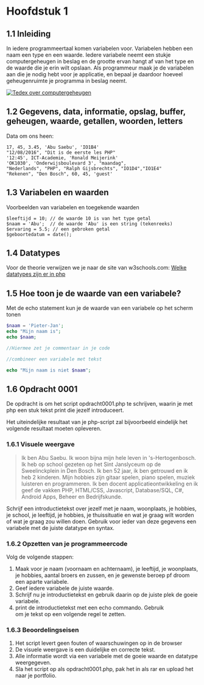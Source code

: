 # Hoofdstuk 1

## 1.1 Inleiding
In iedere programmeertaal komen variabelen voor. Variabelen hebben een naam een type en een waarde.
Iedere variabele neemt een stukje computergeheugen in beslag en de grootte ervan hangt af van het type en de waarde die je erin wilt opslaan. Als programmeur maak je de variabelen aan die je nodig hebt voor je applicatie, en bepaal je daardoor hoeveel geheugenruimte je programma in beslag neemt.

[![Tedex over computergeheugen](http://img.youtube.com/vi/p3q5zWCw8J4/0.jpg)](http://www.youtube.com/watch?v=p3q5zWCw8J4)

## 1.2 Gegevens, data, informatie, opslag, buffer, geheugen, waarde, getallen, woorden, letters
Data om ons heen:
~~~
17, 45, 3.45, 'Abu Saebu', 'IO1B4'
"12/08/2016", "Dit is de eerste les PHP"
'12:45', ICT-Academie, 'Ronald Meijerink'
'OK1030', 'Onderwijsboulevard 3', "maandag", 
"Nederlands", "PHP", "Ralph Gijsbrechts", "IO1D4","IO1E4"
"Rekenen", "Den Bosch", 60, 45, 'guest'
~~~

## 1.3 Variabelen en waarden
Voorbeelden van variabelen en toegekende waarden
~~~
$leeftijd = 10; // de waarde 10 is van het type getal
$naam = 'Abu';  // de waarde 'Abu' is een string (tekenreeks)
$ervaring = 5.5; // een gebroken getal
$geboortedatum = date();
~~~

## 1.4 Datatypes

Voor de theorie verwijzen we je naar de site van w3schools.com:
[Welke datatypes zijn er in php](http://www.w3schools.com/php/php_datatypes.asp)


## 1.5 Hoe toon je de waarde van een variabele?

Met de echo statement kun je de waarde van een variabele op het scherm tonen
~~~php
$naam = 'Pieter-Jan';
echo "Mijn naam is";
echo $naam;

//Hiermee zet je commentaar in je code

//combineer een variabele met tekst

echo "Mijn naam is niet $naam";
~~~

## 1.6 Opdracht 0001

De opdracht is om het script opdracht0001.php te schrijven, waarin je met php een stuk tekst print die jezelf introduceert.

Het uiteindelijke resultaat van je php-script zal bijvoorbeeld eindelijk het volgende resultaat moeten opleveren.
### 1.6.1 Visuele weergave

> Ik ben Abu Saebu. Ik woon bijna mijn hele leven in 's-Hertogenbosch. Ik heb op school gezeten op het Sint Janslyceum op de Sweelinckplein in Den Bosch. Ik ben 52 jaar, ik ben getrouwd en ik heb 2 kinderen. Mijn hobbies zijn gitaar spelen, piano spelen, muziek luisteren en programmeren. Ik ben docent applicatieontwikkeling en ik geef de vakken PHP, HTML/CSS, Javascript, Database/SQL, C#, Android Apps, Beheer en Bedrijfskunde.

Schrijf een introductietekst over jezelf met je naam, woonplaats, je hobbies, je school, je leeftijd, je hobbies, je thuissituatie en wat je graag wilt worden of wat je graag zou willen doen.
Gebruik voor ieder van deze gegevens een variabele met de juiste datatype en syntax.

### 1.6.2 Opzetten van je programmeercode
Volg de volgende stappen:
1. Maak voor je naam (voornaam en achternaam), je leeftijd, je woonplaats, je hobbies, aantal broers en zussen, en je gewenste beroep pf droom een aparte variabele.
2. Geef iedere variabele de juiste waarde.
3. Schrijf nu je introductietekst en gebruik daarin op de juiste plek de goeie variabele.
4. print de introductietekst met een echo commando. Gebruik <br> om je tekst op een volgende regel te zetten.

### 1.6.3 Beoordelingseisen
1. Het script levert geen fouten of waarschuwingen op in de browser
2. De visuele weergave is een duidelijke en correcte tekst.
3. Alle informatie wordt via een variabele met de goeie waarde en datatype weergegeven.
4. Sla het script op als opdracht0001.php, pak het in als rar en upload het naar je portfolio.









